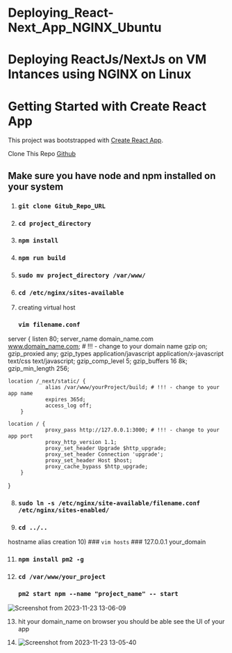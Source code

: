 # Deploying_React-Next_App_NGINX_Ubuntu
Deploying ReactJs/NextJs on VM Intances using NGINX on Linux
=======
# Getting Started with Create React App

This project was bootstrapped with [Create React App](https://github.com/facebook/create-react-app).

Clone This Repo [Github](https://github.com/HimanshuAwasthi24/Deploying_React-Next_App_NGINX_Ubuntu.git)

## Make sure you have node and npm installed on your system

1) ### `git clone Gitub_Repo_URL`

2) ### `cd project_directory`

3) ### `npm install`

4) ### `npm run build`

5) ### `sudo mv project_directory /var/www/`

6) ### `cd /etc/nginx/sites-available`

7) creating virtual host 
    ### `vim filename.conf`


server {
        listen 80;
        server_name domain_name.com www.domain_name.com; # !!! - change to your domain name 
      gzip on;
        gzip_proxied any;
        gzip_types application/javascript application/x-javascript text/css text/javascript;
        gzip_comp_level 5;
        gzip_buffers 16 8k;
        gzip_min_length 256;

    location /_next/static/ {
                alias /var/www/yourProject/build; # !!! - change to your app name
                expires 365d;
                access_log off;
        }

    location / {
                proxy_pass http://127.0.0.1:3000; # !!! - change to your app port
                proxy_http_version 1.1;
                proxy_set_header Upgrade $http_upgrade;
                proxy_set_header Connection 'upgrade';
                proxy_set_header Host $host;
                proxy_cache_bypass $http_upgrade;
        }
}

8) ### `sudo ln -s /etc/nginx/site-available/filename.conf /etc/nginx/sites-enabled/` 

9) ### `cd ../..`

hostname alias creation
10) ### `vim hosts`
     ### 127.0.0.1          your_domain

11) ### `npm install pm2 -g`

12) ### `cd /var/www/your_project`
    ### `pm2 start npm --name "project_name" -- start `
![Screenshot from 2023-11-23 13-06-09](https://github.com/HimanshuAwasthi24/Deploying_React-Next_App_NGINX_Ubuntu/assets/83570704/c48564b6-1caf-4e95-8de3-503177b5e49d)

13) hit your domain_name on browser you should be able see the UI of your app

14) ![Screenshot from 2023-11-23 13-05-40](https://github.com/HimanshuAwasthi24/Deploying_React-Next_App_NGINX_Ubuntu/assets/83570704/161d3782-30ad-485b-a091-a842fd2a391f)







